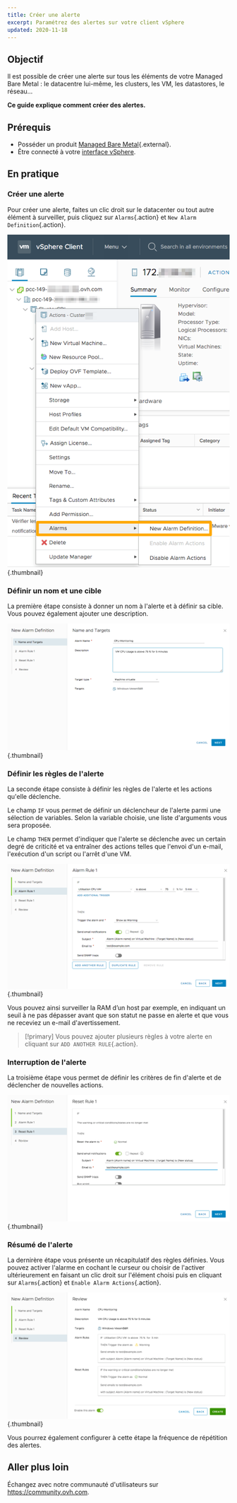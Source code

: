 ```yaml
---
title: Créer une alerte
excerpt: Paramétrez des alertes sur votre client vSphere
updated: 2020-11-18
---
```


## Objectif

Il est possible de créer une alerte sur tous les éléments de votre Managed Bare Metal : le datacentre lui-même, les clusters, les VM, les datastores, le réseau...

**Ce guide explique comment créer des alertes.**

## Prérequis

- Posséder un produit [Managed Bare Metal](https://www.ovhcloud.com/fr/managed-bare-metal/){.external}.
- Être connecté à votre [interface vSphere](/pages/bare_metal_cloud/managed_bare_metal/vsphere-interface).

## En pratique

### Créer une alerte

Pour créer une alerte, faites un clic droit sur le datacenter ou tout autre élément à surveiller, puis cliquez sur `Alarms`{.action} et `New Alarm Definition`{.action}.

![creation alerte](images/alarms01.png){.thumbnail}

### Définir un nom et une cible

La première étape consiste à donner un nom à l'alerte et à définir sa cible. Vous pouvez également ajouter une description.

![nom et cible de l'alerte](images/alarms02.png){.thumbnail}

### Définir les règles de l'alerte

La seconde étape consiste à définir les règles de l'alerte et les actions qu'elle déclenche.

Le champ `IF` vous permet de définir un déclencheur de l'alerte parmi une sélection de variables. Selon la variable choisie, une liste d'arguments vous sera proposée.

Le champ `THEN` permet d'indiquer que l'alerte se déclenche avec un certain degré de criticité et va entraîner des actions telles que l'envoi d'un e-mail, l'exécution d'un script ou l'arrêt d'une VM.

![règles de l'alerte](images/alarms03.png){.thumbnail}

Vous pouvez ainsi surveiller la RAM d’un host par exemple, en indiquant un seuil à ne pas dépasser avant que son statut ne passe en alerte et que vous ne receviez un e-mail d'avertissement.

>[!primary]
> Vous pouvez ajouter plusieurs règles à votre alerte en cliquant sur `ADD ANOTHER RULE`{.action}.
>

### Interruption de l'alerte

La troisième étape vous permet de définir les critères de fin d'alerte et de déclencher de nouvelles actions.

![interruption de l'alerte](images/alarms04.png){.thumbnail}

### Résumé de l'alerte

La dernirère étape vous présente un récapitulatif des règles définies. Vous pouvez activer l'alarme en cochant le curseur ou choisir de l'activer ultérieurement en faisant un clic droit sur l'élément choisi puis en cliquant sur `Alarms`{.action} et `Enable Alarm Actions`{.action}.

![résumé de l'alerte](images/alarms05.png){.thumbnail}

Vous pourrez également configurer à cette étape la fréquence de répétition des alertes.

## Aller plus loin

Échangez avec notre communauté d'utilisateurs sur <https://community.ovh.com>.
